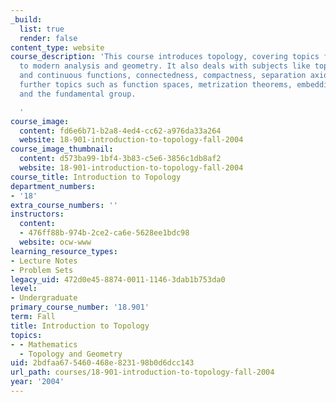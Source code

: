 ```yaml
---
_build:
  list: true
  render: false
content_type: website
course_description: 'This course introduces topology, covering topics fundamental
  to modern analysis and geometry. It also deals with subjects like topological spaces
  and continuous functions, connectedness, compactness, separation axioms, and selected
  further topics such as function spaces, metrization theorems, embedding theorems
  and the fundamental group.

  '
course_image:
  content: fd6e6b71-b2a8-4ed4-cc62-a976da33a264
  website: 18-901-introduction-to-topology-fall-2004
course_image_thumbnail:
  content: d573ba99-1bf4-3b83-c5e6-3856c1db8af2
  website: 18-901-introduction-to-topology-fall-2004
course_title: Introduction to Topology
department_numbers:
- '18'
extra_course_numbers: ''
instructors:
  content:
  - 476ff88b-974b-2ce2-ca6e-5628ee1bdc98
  website: ocw-www
learning_resource_types:
- Lecture Notes
- Problem Sets
legacy_uid: 472d0e45-8874-0011-1146-3dab1b753da0
level:
- Undergraduate
primary_course_number: '18.901'
term: Fall
title: Introduction to Topology
topics:
- - Mathematics
  - Topology and Geometry
uid: 2bdfaa67-5460-468e-8231-98b0d6dcc143
url_path: courses/18-901-introduction-to-topology-fall-2004
year: '2004'
---
```

